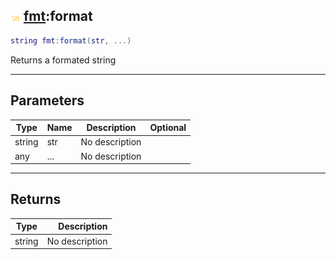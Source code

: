 ## ![shared](../../.gitbook/assets/shared.png) [fmt](./readme/fmt.md):format

```lua
string fmt:format(str, ...)
```

Returns a formated string

------
## Parameters

| Type   | Name | Description | Optional |
| ------ | ---- | ----------- | -------: |
| string | str | No description |  |
| any | ... | No description |  |


------
## Returns

| Type   | Description |
| ------ | ----------: |
| string | No description |

